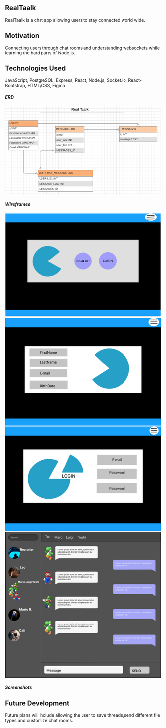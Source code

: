 ## RealTaalk

RealTaalk is a chat app allowing users to stay connected world wide.

## Motivation

Connecting users through chat rooms and understanding websockets while learning the hard parts of Node.js.

## Technologies Used

JavaScript,
PostgreSQL,
Express,
React,
Node.js,
Socket.io,
React-Bootstrap,
HTML/CSS,
Figma

##### ERD

![ERD](images/REALTAALk.ERD.png)

##### Wireframes

![LandingPage](images/landingPage.svg)
![Signup](images/signup.svg)
![Login](images/LOGINPAGE.svg)
![Messages](images/MessageBoard.png)

##### Screenshots

## Future Development

Future plans will include allowing the user to save threads,send different file types and customize chat rooms.
